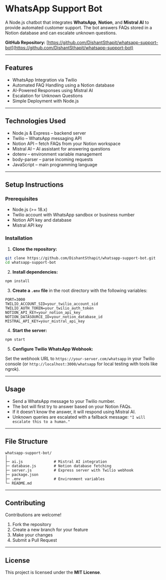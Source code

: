 # WhatsApp Support Bot

A Node.js chatbot that integrates **WhatsApp**, **Notion**, and **Mistral AI** to provide automated customer support. The bot answers FAQs stored in a Notion database and can escalate unknown questions.

**GitHub Repository:** [https://github.com/DishantSthapit/whatsapp-support-bot](https://github.com/DishantSthapit/whatsapp-support-bot)

---

## Features

*  WhatsApp Integration via Twilio
*  Automated FAQ Handling using a Notion database
*  AI-Powered Responses using Mistral AI
*  Escalation for Unknown Questions
*  Simple Deployment with Node.js

---

## Technologies Used

* Node.js & Express – backend server
* Twilio – WhatsApp messaging API
* Notion API – fetch FAQs from your Notion workspace
* Mistral AI – AI assistant for answering questions
* dotenv – environment variable management
* body-parser – parse incoming requests
* JavaScript – main programming language

---

## Setup Instructions

### Prerequisites

* Node.js (>= 18.x)
* Twilio account with WhatsApp sandbox or business number
* Notion API key and database
* Mistral API key

### Installation

1. **Clone the repository:**

```bash
git clone https://github.com/DishantSthapit/whatsapp-support-bot.git
cd whatsapp-support-bot
```

2. **Install dependencies:**

```bash
npm install
```

3. **Create a `.env` file** in the root directory with the following variables:

```env
PORT=3000
TWILIO_ACCOUNT_SID=your_twilio_account_sid
TWILIO_AUTH_TOKEN=your_twilio_auth_token
NOTION_API_KEY=your_notion_api_key
NOTION_DATASOURCE_ID=your_notion_database_id
MISTRAL_API_KEY=your_mistral_api_key
```

4. **Start the server:**

```bash
npm start
```

5. **Configure Twilio WhatsApp Webhook:**

Set the webhook URL to `https://your-server.com/whatsapp` in your Twilio console (or `http://localhost:3000/whatsapp` for local testing with tools like ngrok).

---

## Usage

* Send a WhatsApp message to your Twilio number.
* The bot will first try to answer based on your Notion FAQs.
* If it doesn’t know the answer, it will respond using Mistral AI.
* Unknown queries are escalated with a fallback message:
  `"I will escalate this to a human."`

---

## File Structure

```
whatsapp-support-bot/
│
├─ ai.js              # Mistral AI integration
├─ database.js        # Notion database fetching
├─ server.js          # Express server with Twilio webhook
├─ package.json
├─ .env               # Environment variables
└─ README.md
```

---

## Contributing

Contributions are welcome!

1. Fork the repository
2. Create a new branch for your feature
3. Make your changes
4. Submit a Pull Request

---

## License

This project is licensed under the **MIT License**.
